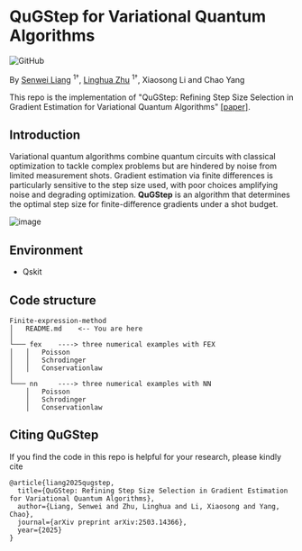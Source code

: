 # QuGStep for Variational Quantum Algorithms
![GitHub](https://img.shields.io/github/license/gbup-group/DIANet.svg)

By [Senwei Liang](https://leungsamwai.github.io) <sup>1†</sup>, [Linghua Zhu](https://scholar.google.com/citations?user=BNPyHf4AAAAJ&hl=en) <sup>1†</sup>, Xiaosong Li and Chao Yang

This repo is the implementation of "QuGStep: Refining Step Size Selection in Gradient Estimation for Variational Quantum Algorithms" [[paper]](https://arxiv.org/abs/2503.14366).

## Introduction

Variational quantum algorithms combine quantum circuits with classical optimization to tackle complex problems but are hindered by noise from limited measurement shots. Gradient estimation via finite differences is particularly sensitive to the step size used, with poor choices amplifying noise and degrading optimization. **QuGStep** is an algorithm that determines the optimal step size for finite-difference gradients under a shot budget. 

![image](fexrl.png)

## Environment
* Qskit

## Code structure

```
Finite-expression-method
│   README.md    <-- You are here
│
└─── fex    ----> three numerical examples with FEX
│   │   Poisson
│   │   Schrodinger
│   │   Conservationlaw
│   
└─── nn     ----> three numerical examples with NN
    │   Poisson
    │   Schrodinger
    │   Conservationlaw
```
## Citing QuGStep
If you find the code in this repo is helpful for your research, please kindly cite
```
@article{liang2025qugstep,
  title={QuGStep: Refining Step Size Selection in Gradient Estimation for Variational Quantum Algorithms},
  author={Liang, Senwei and Zhu, Linghua and Li, Xiaosong and Yang, Chao},
  journal={arXiv preprint arXiv:2503.14366},
  year={2025}
}
```
